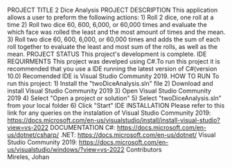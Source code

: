 PROJECT TITLE
  2 Dice Analysis
PROJECT DESCRIPTION
	This application allows a user to preform the following actions:
    1) Roll 2 dice, one roll at a time
    2) Roll two dice 60, 600, 6,000, or 60,000 times and evaluate the which face was rolled the least and the most amount of times and the mean.
    3) Roll two dice 60, 600, 6,000, or 60,000 times and adds the sum of each roll together to evaluate the least and most sum of the rolls, as well as the mean.
PROJECT STATUS
	This project's development is complete.
IDE REQUIRMENTS
	This project was develped using C#.To run this project it is recommended that you use a IDE running the latest version of C#(version 10.0)
	Recomended IDE is Visual Studio Community 2019.
HOW TO RUN
  To run this project:
    1) Install the "twoDiceAnalysis.sln" file
    2) Download and install Visual Studio Community 2019
    3) Open Visual Studio Community 2019 
    4) Select "Open a project or solution" 
    5) Select "twoDiceAnalysis.sln" from your local folder
    6) Click "Start"
IDE INSTALLATION
	Please refer to this link for any queries on the instalation of Visual Studio Community 2019:
	https://docs.microsoft.com/en-us/visualstudio/install/install-visual-studio?view=vs-2022
DOCUMENTATION
	C#: https://docs.microsoft.com/en-us/dotnet/csharp/
  .NET: https://docs.microsoft.com/en-us/dotnet/
	Visual Studio Community 2019: https://docs.microsoft.com/en-us/visualstudio/windows/?view=vs-2022
Contributors			
  Mireles, Johan
